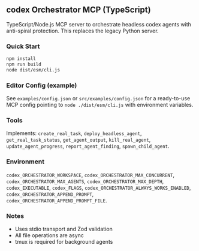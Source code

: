 ## codex Orchestrator MCP (TypeScript)

TypeScript/Node.js MCP server to orchestrate headless codex agents with anti-spiral protection. This replaces the legacy Python server.

### Quick Start

```bash
npm install
npm run build
node dist/esm/cli.js
```

### Editor Config (example)

See `examples/config.json` or `src/examples/config.json` for a ready-to-use MCP config pointing to `node ./dist/esm/cli.js` with environment variables.

### Tools

Implements: `create_real_task`, `deploy_headless_agent`, `get_real_task_status`, `get_agent_output`, `kill_real_agent`, `update_agent_progress`, `report_agent_finding`, `spawn_child_agent`.

### Environment

`codex_ORCHESTRATOR_WORKSPACE`, `codex_ORCHESTRATOR_MAX_CONCURRENT`, `codex_ORCHESTRATOR_MAX_AGENTS`, `codex_ORCHESTRATOR_MAX_DEPTH`, `codex_EXECUTABLE`, `codex_FLAGS`, `codex_ORCHESTRATOR_ALWAYS_WORKS_ENABLED`, `codex_ORCHESTRATOR_APPEND_PROMPT`, `codex_ORCHESTRATOR_APPEND_PROMPT_FILE`.

### Notes

- Uses stdio transport and Zod validation
- All file operations are async
- tmux is required for background agents
